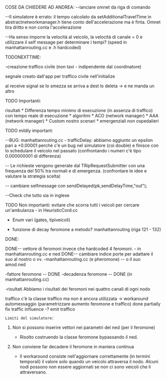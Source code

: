 COSE DA CHIEDERE AD ANDREA:
--lanciare omnet da riga di comando

--Il simulatore è errato: il tempo calcolato da setAdditionalTravelTime in abstractnetworkmanager.h tiene conto dell'accelerazione ma è finta. Omnet tira dritto e non conta l'accelerazione

--Ha senso imporre la velocità al veicolo, la velocità di canale = 0 e utilizzare il self message per determinare i tempi?
	(speed in manhattanrouting.cc e .h hardcoded)



TODONEXTTIME:

-creazione traffico civile (non taxi - indipendente dal coordinatore)

segnale creato dall'app per traffico civile nell'initialize

al receive signal se lo smezza
	se arriva a dest lo deleta -> e ne manda un altro


TODO Importanti:

risultati
	* Differenza tempo minimo di esecuzione (in assenza di traffico) con tempo reale di esecuzione
	* 
algoritmi
	* ACO (network manager)
	* AAA (network manager)
	* Custom nostro
scenari
	* emergenziali non ospedalieri




TODO mildly important:

--BUG: manhattanrouting.cc - trafficDelay: abbiamo aggiunto un epsilon pari a +0.00001 perchè c'è un bug nel simulatore (coi double) e finisce con lo schedulare il veicolo nel passato (confrontando i numeri c'è tipo 0.000000001 di differenza)

-- Le richieste vengono generate dal TRipRequestSubmitter con una frequenza del 50% tra normali e di emergenza. (confrontare le idee e valutare la strategia scelta)

-- cambiare selfmessage con sendDelayed(pk,sendDelayTime,"out");


--Check che tutto sia in inglese



TODO Non importanti:
evitare che scorra tutti i veicoli per cercare un'ambulanza  - in HeuristicCord.cc

* Enum vari (gates, tipiveicoli)

* funzione di decay feromone a metodo? manhattanrouting (riga 121 - 132)

DONE:

DONE-- vettore di feromoni invece che hardcoded 4 feromoni. - in manhattanrouting.cc e ned
DONE-- cambiare indice porte per adattare il suo al nostro o vv.  -manhattanrouting.cc (e pheromone) -- o il suo amod.ned

-fattore feromone -- DONE
-decadenza feromone -- DONE (in manhattanrouting.cc)

-risultati
	Abbiamo i risultati dei feromoni nei quattro canali di ogni nodo
	
traffico
	c'è la classe traffico ma non è ancora utilizzata
	-> workaround automessaggio
	(parametrizzare aumento feromone e traffico) done partially
		fix traffic influence
	-? emit traffico




	Limiti del simulatore:

1. Non si possono inserire vettori nei parametri del ned (per il feromone)
	* Risolto costruendo la classe feromone bypassando il ned.

2. Non conviene far decadere il feromone in maniera continua
	* Il workaround consiste nell'aggiornare correttamente (in termini temporali) il valore solo quando un veicolo attraversa il nodo. Alcuni nodi possono non essere aggiornati se non ci sono veicoli che li attraversano.